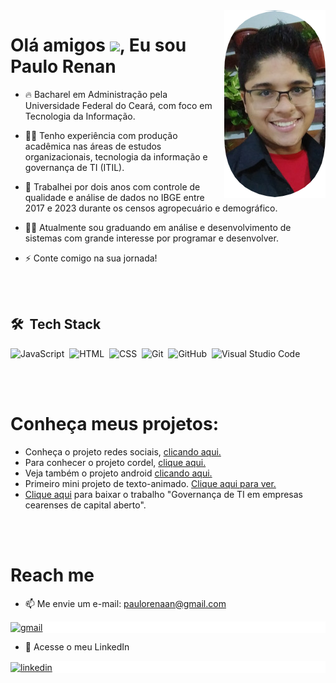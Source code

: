 <img align="right" height="300px" src="imagens/rosto.png">
<h1 align="left">Olá amigos <img src="https://www.imagensanimadas.com/data/media/1645/abanar-e-acenar-imagem-animada-0077.gif" height="30px">, Eu sou Paulo Renan</h1>


- 🔥 Bacharel em Administração pela Universidade Federal do Ceará, com foco em Tecnologia da Informação.

- 👨‍💻 Tenho experiência com produção acadêmica nas áreas de estudos organizacionais, tecnologia da informação e governança de TI (ITIL).

- 🔭 Trabalhei por dois anos com controle de qualidade e análise de dados no IBGE entre 2017 e 2023 durante os censos agropecuário e demográfico.

- 👨‍💻 Atualmente sou graduando em análise e desenvolvimento de sistemas com grande interesse por programar e desenvolver.

- ⚡ Conte comigo na sua jornada!

<br><br>

## 🛠 &nbsp;Tech Stack

![JavaScript](https://img.shields.io/badge/-JavaScript-05122A?style=flat&logo=javascript)&nbsp;
![HTML](https://img.shields.io/badge/-HTML-05122A?style=flat&logo=HTML5)&nbsp;
![CSS](https://img.shields.io/badge/-CSS-05122A?style=flat&logo=CSS3&logoColor=1572B6)&nbsp;
![Git](https://img.shields.io/badge/-Git-05122A?style=flat&logo=git)&nbsp;
![GitHub](https://img.shields.io/badge/-GitHub-05122A?style=flat&logo=github)&nbsp;
![Visual Studio Code](https://img.shields.io/badge/-Visual%20Studio%20Code-05122A?style=flat&logo=visual-studio-code&logoColor=007ACC)&nbsp;

<!--![React](https://img.shields.io/badge/-React-05122A?style=flat&logo=react)&nbsp;-->
<br><br>

<h1 align="left" font-style="bold">Conheça meus projetos:</h1>

- Conheça o projeto redes sociais, <a href="https://paulorenanta.github.io/portfolio/projeto-redes-sociais/index.html" target="_blank">clicando aqui.</a>
- Para conhecer o projeto cordel, <a href="https://paulorenanta.github.io/portfolio/projeto-cordel/index.html" target="_blank">clique aqui.</a>
- Veja também o projeto android <a href="https://paulorenanta.github.io/portfolio/projeto-android/index.html" target="_blank">clicando aqui.</a>
- Primeiro mini projeto de texto-animado. <a href="https://paulorenanta.github.io/portfolio/mini-projeto-texto-animado/index.html" target="_blank">Clique aqui para ver.</a>
- <a href="doc/governanca-de-ti-itil-4.pdf" download>Clique aqui</a> para baixar o trabalho "Governança de TI em empresas cearenses de capital aberto".

<br><br>

<h1 align="left" font-style="bold">Reach me</h1>

- 📫 Me envie um e-mail: paulorenaan@gmail.com
<p align="left" style="background:white">
<a href="https://www.gmail.com" target="_blank">
  <img align="center" src="https://img.shields.io/badge/-paulorenan-05122A?style=flat&logo=gmail" alt="gmail"/>
</a>
</p>

- 💬 Acesse o meu LinkedIn
<p align="left" style="background:white">
<a href="https://www.linkedin.com/in/paulo-renaan/" target="_blank">
  <img align="center" src="https://img.shields.io/badge/-paulorenan-05122A?style=flat&logo=linkedin" alt="linkedin"/>
</a>
</p>
